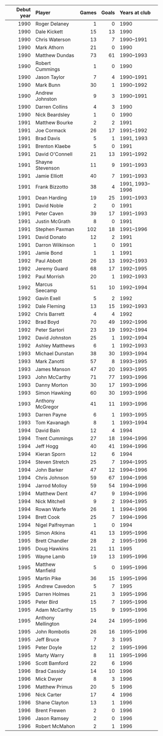 |   Debut year | Player             |   Games |   Goals | Years at club   |
|-------------:|:-------------------|--------:|--------:|:----------------|
|         1990 | Roger Delaney      |       1 |       0 | 1990            |
|         1990 | Dale Kickett       |      15 |      13 | 1990            |
|         1990 | Chris Waterson     |      13 |       7 | 1990–1991       |
|         1990 | Mark Athorn        |      21 |       0 | 1990            |
|         1990 | Matthew Dundas     |      73 |      61 | 1990–1993       |
|         1990 | Robert Cummings    |       1 |       0 | 1990            |
|         1990 | Jason Taylor       |       7 |       4 | 1990–1991       |
|         1990 | Mark Bunn          |      30 |       1 | 1990–1992       |
|         1990 | Andrew Johnston    |       9 |       3 | 1990–1991       |
|         1990 | Darren Collins     |       4 |       3 | 1990            |
|         1990 | Nick Beardsley     |       1 |       0 | 1990            |
|         1991 | Matthew Bourke     |       2 |       2 | 1991            |
|         1991 | Joe Cormack        |      26 |      17 | 1991–1992       |
|         1991 | Brad Davis         |       5 |       1 | 1991, 1993      |
|         1991 | Brenton Klaebe     |       5 |       0 | 1991            |
|         1991 | David O'Connell    |      21 |      13 | 1991–1992       |
|         1991 | Shayne Stevenson   |      11 |       9 | 1991–1993       |
|         1991 | Jamie Elliott      |      40 |       7 | 1991–1993       |
|         1991 | Frank Bizzotto     |      38 |       4 | 1991, 1993–1996 |
|         1991 | Dean Harding       |      19 |      25 | 1991–1993       |
|         1991 | David Noble        |       2 |       0 | 1991            |
|         1991 | Peter Caven        |      39 |      17 | 1991–1993       |
|         1991 | Justin McGrath     |       8 |       0 | 1991            |
|         1991 | Stephen Paxman     |     102 |      18 | 1991–1996       |
|         1991 | David Donato       |      12 |       2 | 1991            |
|         1991 | Darron Wilkinson   |       1 |       0 | 1991            |
|         1991 | Jamie Bond         |       1 |       1 | 1991            |
|         1992 | Paul Abbott        |      26 |      13 | 1992–1993       |
|         1992 | Jeremy Guard       |      68 |      17 | 1992–1995       |
|         1992 | Paul Morrish       |      20 |       1 | 1992–1993       |
|         1992 | Marcus Seecamp     |      51 |      10 | 1992–1994       |
|         1992 | Gavin Exell        |       5 |       2 | 1992            |
|         1992 | Dale Fleming       |      13 |      15 | 1992–1993       |
|         1992 | Chris Barrett      |       4 |       4 | 1992            |
|         1992 | Brad Boyd          |      70 |      49 | 1992–1996       |
|         1992 | Peter Sartori      |      23 |      19 | 1992–1994       |
|         1992 | David Johnston     |      25 |       1 | 1992–1994       |
|         1992 | Ashley Matthews    |       6 |       1 | 1992–1993       |
|         1993 | Michael Dunstan    |      38 |      30 | 1993–1994       |
|         1993 | Mark Zanotti       |      57 |       8 | 1993–1995       |
|         1993 | James Manson       |      47 |      20 | 1993–1995       |
|         1993 | John McCarthy      |      71 |      77 | 1993–1996       |
|         1993 | Danny Morton       |      30 |      17 | 1993–1996       |
|         1993 | Simon Hawking      |      60 |      30 | 1993–1996       |
|         1993 | Anthony McGregor   |      41 |      11 | 1993–1996       |
|         1993 | Darren Payne       |       6 |       1 | 1993–1995       |
|         1993 | Tom Kavanagh       |       8 |       1 | 1993–1994       |
|         1994 | David Bain         |      12 |       4 | 1994            |
|         1994 | Trent Cummings     |      27 |      18 | 1994–1996       |
|         1994 | Jeff Hogg          |      40 |      41 | 1994–1996       |
|         1994 | Kieran Sporn       |      12 |       6 | 1994            |
|         1994 | Steven Stretch     |      25 |       7 | 1994–1995       |
|         1994 | John Barker        |      47 |      12 | 1994–1996       |
|         1994 | Chris Johnson      |      59 |      67 | 1994–1996       |
|         1994 | Jarrod Molloy      |      59 |      54 | 1994–1996       |
|         1994 | Matthew Dent       |      47 |       9 | 1994–1996       |
|         1994 | Nick Mitchell      |       9 |       2 | 1994–1995       |
|         1994 | Rowan Warfe        |      26 |       1 | 1994–1996       |
|         1994 | Brett Cook         |      25 |       7 | 1994–1996       |
|         1994 | Nigel Palfreyman   |       1 |       0 | 1994            |
|         1995 | Simon Atkins       |      41 |      13 | 1995–1996       |
|         1995 | Brett Chandler     |      28 |       2 | 1995–1996       |
|         1995 | Doug Hawkins       |      21 |      11 | 1995            |
|         1995 | Wayne Lamb         |      19 |      13 | 1995–1996       |
|         1995 | Matthew Manfield   |       5 |       0 | 1995–1996       |
|         1995 | Martin Pike        |      36 |      15 | 1995–1996       |
|         1995 | Andrew Cavedon     |       5 |       7 | 1995            |
|         1995 | Darren Holmes      |      21 |       3 | 1995–1996       |
|         1995 | Peter Bird         |      15 |       7 | 1995–1996       |
|         1995 | Adam McCarthy      |      15 |       9 | 1995–1996       |
|         1995 | Anthony Mellington |      24 |      24 | 1995–1996       |
|         1995 | John Rombotis      |      26 |      16 | 1995–1996       |
|         1995 | Jeff Bruce         |       7 |       3 | 1995            |
|         1995 | Peter Doyle        |      12 |       2 | 1995–1996       |
|         1995 | Marty Warry        |       8 |      11 | 1995–1996       |
|         1996 | Scott Bamford      |      22 |       6 | 1996            |
|         1996 | Brad Cassidy       |      14 |      10 | 1996            |
|         1996 | Mick Dwyer         |       8 |       3 | 1996            |
|         1996 | Matthew Primus     |      20 |       5 | 1996            |
|         1996 | Nick Carter        |      17 |       4 | 1996            |
|         1996 | Shane Clayton      |      13 |       1 | 1996            |
|         1996 | Brent Frewen       |       2 |       0 | 1996            |
|         1996 | Jason Ramsey       |       2 |       0 | 1996            |
|         1996 | Robert McMahon     |       2 |       1 | 1996            |